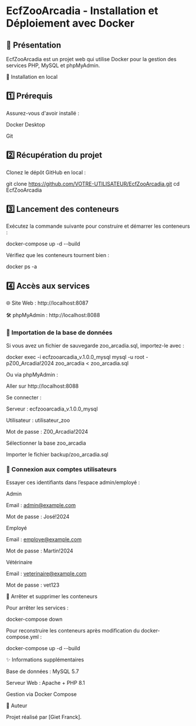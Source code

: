 # EcfZooArcadia - Installation et Déploiement avec Docker

## 📌 Présentation

EcfZooArcadia est un projet web qui utilise Docker pour la gestion des services PHP, MySQL et phpMyAdmin.

🚀 Installation en local

## 1️⃣ Prérequis

Assurez-vous d'avoir installé :

Docker Desktop

Git

## 2️⃣ Récupération du projet

Clonez le dépôt GitHub en local :

 git clone https://github.com/VOTRE-UTILISATEUR/EcfZooArcadia.git
 cd EcfZooArcadia

## 3️⃣ Lancement des conteneurs

Exécutez la commande suivante pour construire et démarrer les conteneurs :

 docker-compose up -d --build

Vérifiez que les conteneurs tournent bien :

 docker ps -a

## 4️⃣ Accès aux services

🌐 Site Web : http://localhost:8087

🛠 phpMyAdmin : http://localhost:8088

### 📂 Importation de la base de données

Si vous avez un fichier de sauvegarde zoo_arcadia.sql, importez-le avec :

docker exec -i ecfzooarcadia_v.1.0.0_mysql mysql -u root -pZ00_Arcadia!2024 zoo_arcadia < zoo_arcadia.sql

Ou via phpMyAdmin :

Aller sur http://localhost:8088

Se connecter :

Serveur : ecfzooarcadia_v.1.0.0_mysql

Utilisateur : utilisateur_zoo

Mot de passe : Z00_Arcadia!2024

Sélectionner la base zoo_arcadia

Importer le fichier backup/zoo_arcadia.sql

### 🔑 Connexion aux comptes utilisateurs

Essayer ces identifiants dans l’espace admin/employé :

Admin

Email : admin@example.com

Mot de passe : José!2024

Employé

Email : employe@example.com

Mot de passe : Martin!2024

Vétérinaire

Email : veterinaire@example.com

Mot de passe : vet123

🛑 Arrêter et supprimer les conteneurs

Pour arrêter les services :

 docker-compose down

Pour reconstruire les conteneurs après modification du docker-compose.yml :

 docker-compose up -d --build

✨ Informations supplémentaires

Base de données : MySQL 5.7

Serveur Web : Apache + PHP 8.1

Gestion via Docker Compose

📢 Auteur

Projet réalisé par [Giet Franck].